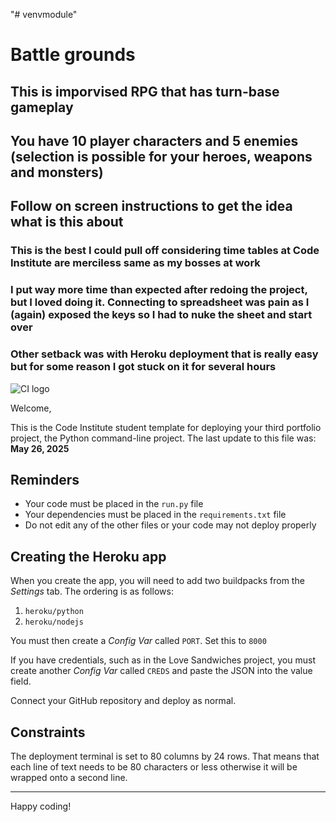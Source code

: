 "# venvmodule" 
# Battle grounds

## This is imporvised RPG that has turn-base gameplay
## You have 10 player characters and 5 enemies (selection is possible for your heroes, weapons and monsters)
## Follow on screen instructions to get the idea what is this about


### This is the best I could pull off considering time tables at Code Institute are merciless same as my bosses at work

### I put way more time than expected after redoing the project, but I loved doing it. Connecting to spreadsheet was pain as I (again) exposed the keys so I had to nuke the sheet and start over

### Other setback was with Heroku deployment that is really easy but for some reason I got stuck on it for several hours
![CI logo](https://codeinstitute.s3.amazonaws.com/fullstack/ci_logo_small.png)

Welcome,

This is the Code Institute student template for deploying your third portfolio project, the Python command-line project. The last update to this file was: **May 26, 2025**

## Reminders

- Your code must be placed in the `run.py` file
- Your dependencies must be placed in the `requirements.txt` file
- Do not edit any of the other files or your code may not deploy properly

## Creating the Heroku app

When you create the app, you will need to add two buildpacks from the _Settings_ tab. The ordering is as follows:

1. `heroku/python`
2. `heroku/nodejs`

You must then create a _Config Var_ called `PORT`. Set this to `8000`

If you have credentials, such as in the Love Sandwiches project, you must create another _Config Var_ called `CREDS` and paste the JSON into the value field.

Connect your GitHub repository and deploy as normal.

## Constraints

The deployment terminal is set to 80 columns by 24 rows. That means that each line of text needs to be 80 characters or less otherwise it will be wrapped onto a second line.

---

Happy coding!
